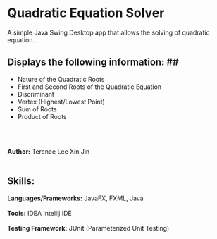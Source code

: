 # Quadratic Equation Solver


A simple Java Swing Desktop app that allows the solving of quadratic equation.<br/>

## Displays the following information: ##<br/>
<ul>
    <li>Nature of the Quadratic Roots</li>
    <li>First and Second Roots of the Quadratic Equation</li>
    <li>Discriminant</li>
    <li>Vertex (Highest/Lowest Point)</li>
    <li>Sum of Roots</li>
    <li>Product of Roots</li>
</ul>

<br/><br/>

**Author:** Terence Lee Xin Jin<br/><br/>



## Skills:
   **Languages/Frameworks:** JavaFX, FXML, Java<br/><br/>
   **Tools:** IDEA Intellij IDE<br/><br/>
   **Testing Framework:** JUnit (Parameterized Unit Testing)<br/><br/>

